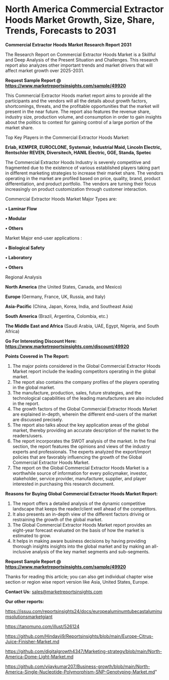 # North America Commercial Extractor Hoods Market Growth, Size, Share, Trends, Forecasts to 2031

<strong>Commercial Extractor Hoods Market Research Report 2031</strong>

The Research Report on Commercial Extractor Hoods Market is a Skillful and Deep Analysis of the Present Situation and Challenges. This research report also analyzes other important trends and market drivers that will affect market growth over 2025-2031.

<strong>Request Sample Report @ <a href=https://www.marketreportsinsights.com/sample/49920>https://www.marketreportsinsights.com/sample/49920</a></strong>

This Commercial Extractor Hoods market report aims to provide all the participants and the vendors will all the details about growth factors, shortcomings, threats, and the profitable opportunities that the market will present in the near future. The report also features the revenue share, industry size, production volume, and consumption in order to gain insights about the politics to contest for gaining control of a large portion of the market share.

Top Key Players in the Commercial Extractor Hoods Market:

<strong>Erlab, KEMPER, EUROCLONE, Systemair, Industrial Maid, Lincoln Electric, Rentschler REVEN, Diversitech, HANIL Electric, GGE, Standa, Spetec</strong>

The Commercial Extractor Hoods Industry is severely competitive and fragmented due to the existence of various established players taking part in different marketing strategies to increase their market share. The vendors operating in the market are profiled based on price, quality, brand, product differentiation, and product portfolio. The vendors are turning their focus increasingly on product customization through customer interaction.

Commercial Extractor Hoods Market Major Types are:

<strong>•  Laminar Flow

•  Modular

•  Others</strong>

Market Major end-user applications :

<strong>•  Biological Safety

•  Laboratory

•  Others</strong>

Regional Analysis

</u><strong><b>North America</b></strong> (the United States, Canada, and Mexico)

<strong><b>Europe </b></strong>(Germany, France, UK, Russia, and Italy)

<strong><b>Asia-Pacific</b></strong> (China, Japan, Korea, India, and Southeast Asia)

<strong><b>South America</b></strong> (Brazil, Argentina, Colombia, etc.)

<strong><b>The Middle East and Africa</b></strong> (Saudi Arabia, UAE, Egypt, Nigeria, and South Africa)

<strong>Go For Interesting Discount Here: <a href=https://www.marketreportsinsights.com/discount/49920>https://www.marketreportsinsights.com/discount/49920</a></strong>

<strong>Points Covered in The Report:</strong>
<ol>
  <li>The major points considered in the Global Commercial Extractor Hoods Market report include the leading competitors operating in the global market.</li>
  <li>The report also contains the company profiles of the players operating in the global market.</li>
  <li>The manufacture, production, sales, future strategies, and the technological capabilities of the leading manufacturers are also included in the report.</li>
  <li>The growth factors of the Global Commercial Extractor Hoods Market are explained in-depth, wherein the different end-users of the market are discussed precisely.</li>
  <li>The report also talks about the key application areas of the global market, thereby providing an accurate description of the market to the readers/users.</li>
  <li>The report incorporates the SWOT analysis of the market. In the final section, the report features the opinions and views of the industry experts and professionals. The experts analyzed the export/import policies that are favorably influencing the growth of the Global Commercial Extractor Hoods Market.</li>
  <li>The report on the Global Commercial Extractor Hoods Market is a worthwhile source of information for every policymaker, investor, stakeholder, service provider, manufacturer, supplier, and player interested in purchasing this research document.</li>
</ol>
<strong>Reasons for Buying Global Commercial Extractor Hoods Market Report:</strong>

<ol>
  <li>The report offers a detailed analysis of the dynamic competitive landscape that keeps the reader/client well ahead of the competitors.</li>
  <li>It also presents an in-depth view of the different factors driving or restraining the growth of the global market.</li>
  <li>The Global Commercial Extractor Hoods Market report provides an eight-year forecast evaluated on the basis of how the market is estimated to grow.</li>
  <li>It helps in making aware business decisions by having providing thorough insights insights into the global market and by making an all-inclusive analysis of the key market segments and sub-segments.</li>
</ol>
<strong>Request Sample Report @ <a href=https://www.marketreportsinsights.com/sample/49920>https://www.marketreportsinsights.com/sample/49920</a></strong>


Thanks for reading this article; you can also get individual chapter wise section or region wise report version like Asia, United States, Europe.

<strong>Contact Us:</strong>
sales@marketreportsinsights.com

<strong>Our other reports:</strong>

<a href=https://issuu.com/reportsinsights24/docs/europealuminumtubecastaluminumsolutionsmarketgiant>https://issuu.com/reportsinsights24/docs/europealuminumtubecastaluminumsolutionsmarketgiant</a>

<a href=https://tanomuno.com/illust/526124>https://tanomuno.com/illust/526124</a>

<a href=https://github.com/Hindavii9/Reportsinsights/blob/main/Europe-Citrus-Juice-Finisher-Market.md>https://github.com/Hindavii9/Reportsinsights/blob/main/Europe-Citrus-Juice-Finisher-Market.md</a>

<a href=https://github.com/digitalgrowth4347/Marketing-strategy/blob/main/North-America-Dome-Light-Market.md>https://github.com/digitalgrowth4347/Marketing-strategy/blob/main/North-America-Dome-Light-Market.md</a>

<a href=https://github.com/vijaykumar207/Business-growth/blob/main/North-America-Single-Nucleotide-Polymorphism-SNP-Genotyping-Market.md>https://github.com/vijaykumar207/Business-growth/blob/main/North-America-Single-Nucleotide-Polymorphism-SNP-Genotyping-Market.md</a>"
